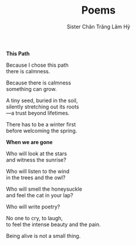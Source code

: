 ﻿---
title: Poems
author: Sister Chân Trăng Lâm Hỷ
---

<div class="verse"><p><b>This Path</b></p>

<p>Because I chose this path<br/>
there is calmness.</p>

<p>Because there is calmness<br/>
something can grow.</p>

<p>A tiny seed, buried in the soil,<br/>
silently stretching out its roots<br/>
—a trust beyond lifetimes.</p>

<p>There has to be a winter first<br/>
before welcoming the spring.</p></div>

<div class="divider"></div>

<div class="verse"><p><b>When we are gone</b></p>

<p>Who will look at the stars<br/>
and witness the sunrise?</p>

<p>Who will listen to the wind<br/>
in the trees and the owl?</p>

<p>Who will smell the honeysuckle<br/>
and feel the cat in your lap?</p>

<p>Who will write poetry?</p>

<p>No one to cry, to laugh,<br/>
to feel the intense beauty and the pain.</p>

<p>Being alive is not a small thing.</p></div>